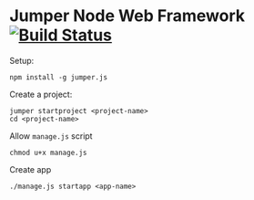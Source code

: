 # Jumper Node Web Framework   [![Build Status](https://travis-ci.org/ashier/jumper.js.png)](https://travis-ci.org/ashier/jumper.js)

Setup:

```
npm install -g jumper.js

```

Create a project:

```
jumper startproject <project-name>
cd <project-name>
```

Allow `manage.js` script

```
chmod u+x manage.js
```

Create app

```
./manage.js startapp <app-name>
```
